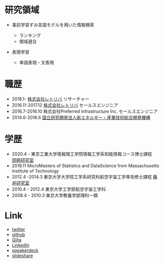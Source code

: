 # 研究領域
- 事前学習ずみ言語モデルを用いた情報検索
  - ランキング
  - 領域適合

- 表現学習
  - 単語表現・文表現
# 職歴
- 2018.1- [株式会社レトリバ](https://retrieva.jp/) リサーチャー
- 2016.11-2017.12 [株式会社レトリバ](https://retrieva.jp/) セールスエンジニア
- 2016.7-2016.10 株式会社Preferred Infrastructure Inc. セールスエンジニア
- 2014.6-2016.6 [国立研究開発法人新エネルギー・産業技術総合開発機構](https://www.nedo.go.jp/)

# 学歴
- 2020.4 - 東京工業大学情報理工学院情報工学系知能情報コース博士課程　[岡崎研究室](https://www.nlp.c.titech.ac.jp/index.ja.html)
- 2019.11 MicroMasters of Statistics and DataScience from Massachusetts Institute of Technology
- 2012.4 -2014.3 東京大学大学院工学系研究科航空宇宙工学専攻修士課程 [藤井研究室](https://flab.eng.isas.jaxa.jp/collaboration/index-student.html)
- 2010.4 - 2012.4 東京大学工学部航空宇宙工学科
- 2008.4 - 2010.3 東京大学教養学部理科一類


# Link
- [twitter](https://twitter.com/HIROKIIIDA7)
- [github](https://github.com/meshidenn)
- [Qiita](https://qiita.com/meshidenn)
- [LinkedIn](https://www.linkedin.com/in/iida-hiroki-9b79b986/)
- [speakerdeck](https://speakerdeck.com/meshidenn)
- [slideshare](https://www.slideshare.net/hirokiiida165)